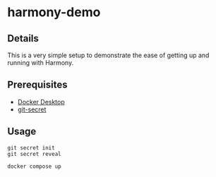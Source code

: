 # harmony-demo

## Details

This is a very simple setup to demonstrate the ease of getting up and running with Harmony.

## Prerequisites

* [Docker Desktop](https://www.docker.com/products/docker-desktop)
* [git-secret](https://git-secret.io/installation)

## Usage

```shell
git secret init
git secret reveal
```

```shell
docker compose up
```
